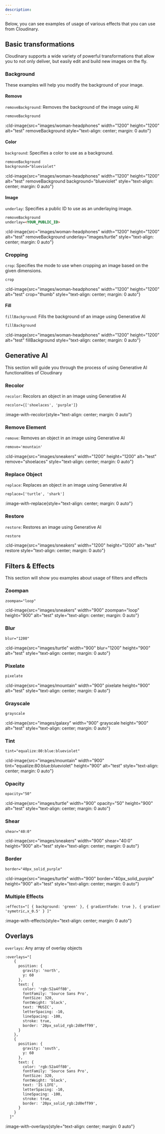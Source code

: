 ```yaml
---
description: 
---
```


Below, you can see examples of usage of various effects that you can use from Cloudinary.

## Basic transformations

Cloudinary supports a wide variety of powerful transformations that allow you to not only deliver, but easily edit and build new images on the fly.

### Background

These examples will help you modify the background of your image.

#### Remove

`removeBackground`: Removes the background of the image using AI

```html
removeBackground
```

:cld-image{src="images/woman-headphones" width="1200" height="1200" alt="test" removeBackground style="text-align: center; margin: 0 auto"}

#### Color

`background`: Specifies a color to use as a background.

```html
removeBackground
background="blueviolet"
```

:cld-image{src="images/woman-headphones" width="1200" height="1200" alt="test" removeBackground background="blueviolet" style="text-align: center; margin: 0 auto"}

#### Image

`underlay`: Specifies a public ID to use as an underlaying image.

```html
removeBackground
underlay=<YOUR_PUBLIC_ID>
```

:cld-image{src="images/woman-headphones" width="1200" height="1200" alt="test" removeBackground underlay="images/turtle" style="text-align: center; margin: 0 auto"}

### Cropping

`crop`: Specifies the mode to use when cropping an image based on the given dimensions.

```html
crop
```

:cld-image{src="images/woman-headphones" width="1200" height="1200" alt="test" crop="thumb" style="text-align: center; margin: 0 auto"}

#### Fill

`fillBackground`: Fills the background of an image using Generative AI

```html
fillBackground
```

:cld-image{src="images/woman-headphones" width="1200" height="1200" alt="test" fillBackground style="text-align: center; margin: 0 auto"}

## Generative AI

This section will guide you through the process of using Generative AI functionalities of Cloudinary

### Recolor

`recolor`: Recolors an object in an image using Generative AI

```html
recolor={['shoelaces', 'purple']}
```

:image-with-recolor{style="text-align: center; margin: 0 auto"}

### Remove Element

`remove`: Removes an object in an image using Generative AI

```html
remove='mountain'
```

:cld-image{src="images/sneakers" width="1200" height="1200" alt="test" remove="shoelaces" style="text-align: center; margin: 0 auto"}

### Replace Object

`replace`: Replaces an object in an image using Generative AI

```html
replace=['turtle', 'shark']
```

:image-with-replace{style="text-align: center; margin: 0 auto"}

### Restore

`restore`: Restores an image using Generative AI

```html
restore
```

:cld-image{src="images/sneakers" width="1200" height="1200" alt="test" restore style="text-align: center; margin: 0 auto"}

## Filters & Effects

This section will show you examples about usage of filters and effects

### Zoompan

```html
zoompan="loop"
```

:cld-image{src="images/sneakers" width="900" zoompan="loop" height="900" alt="test" style="text-align: center; margin: 0 auto"}

### Blur

```html
blur="1200"
```

:cld-image{src="images/turtle" width="900" blur="1200" height="900" alt="test" style="text-align: center; margin: 0 auto"}

### Pixelate

```html
pixelate
```

:cld-image{src="images/mountain" width="900" pixelate height="900" alt="test" style="text-align: center; margin: 0 auto"}

### Grayscale

```html
grayscale
```

:cld-image{src="images/galaxy" width="900" grayscale height="900" alt="test" style="text-align: center; margin: 0 auto"}

### Tint

```html
tint="equalize:80:blue:blueviolet"
```

:cld-image{src="images/mountain" width="900" tint="equalize:80:blue:blueviolet" height="900" alt="test" style="text-align: center; margin: 0 auto"}

### Opacity

```html
opacity="50"
```

:cld-image{src="images/turtle" width="900" opacity="50" height="900" alt="test" style="text-align: center; margin: 0 auto"}

### Shear

```html
shear="40:0"
```

:cld-image{src="images/sneakers" width="900" shear="40:0" height="900" alt="test" style="text-align: center; margin: 0 auto"}

### Border

```html
border="40px_solid_purple"
```

:cld-image{src="images/turtle" width="900" border="40px_solid_purple" height="900" alt="test" style="text-align: center; margin: 0 auto"}

### Multiple Effects

```html
:effects="[ { background: 'green' }, { gradientFade: true }, { gradientFade:
'symetric,x_0.5' } ]"
```

:image-with-effects{style="text-align: center; margin: 0 auto"}

## Overlays

`overlays`: Any array of overlay objects

```html
:overlays="[
    {
      position: {
        gravity: 'north',
        y: 60
      },
      text: {
        color: 'rgb:52a4ff80',
        fontFamily: 'Source Sans Pro',
        fontSize: 320,
        fontWeight: 'black',
        text: 'MUSIC',
        letterSpacing: -10,
        lineSpacing: -100,
        stroke: true,
        border: '20px_solid_rgb:2d0eff99',
      }
    },
    {
      position: {
        gravity: 'south',
        y: 60
      },
      text: {
        color: 'rgb:52a4ff80',
        fontFamily: 'Source Sans Pro',
        fontSize: 320,
        fontWeight: 'black',
        text: 'IS LIFE',
        letterSpacing: -10,
        lineSpacing: -100,
        stroke: true,
        border: '20px_solid_rgb:2d0eff99',
      }
    }
  ]"
```

:image-with-overlays{style="text-align: center; margin: 0 auto"}
